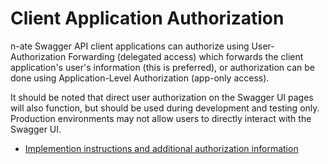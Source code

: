 # Client Application Authorization

n-ate Swagger API client applications can authorize using User-Authorization Forwarding (delegated access) which forwards the client application's user's information (this is preferred), or authorization can be done using Application-Level Authorization (app-only access).

It should be noted that direct user authorization on the Swagger UI pages will also function, but should be used during development and testing only. Production environments may not allow users to directly interact with the Swagger UI.

- [Implemention instructions and additional authorization information](https://ablcode.visualstudio.com/Magnetar/_git/techdocs?path=/other-docs/api-authentication/client-api-authorization.md&_a=preview)